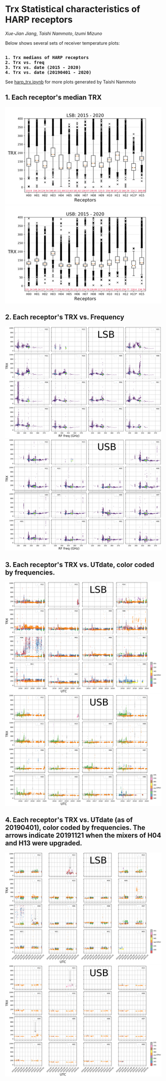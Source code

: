 # Trx Statistical characteristics of HARP receptors
*Xue-Jian Jiang*, *Taishi Nammoto*, *Izumi Mizuno*

Below shows several sets of receiver temperature plots:

<pre><b>
1. Trx medians of HARP receptors
2. Trx vs. freq
3. Trx vs. date (2015 - 2020)
4. Trx vs. date (20190401 - 2020)
</b></pre>

See [harp_trx.ipynb](harp_trx.ipynb) for more plots generated by Taishi Nammoto 

## 1. Each receptor's median TRX

![1](images/Trx_median_LSB.png)
![2](images/Trx_median_USB.png)

## 2. Each receptor's TRX vs. Frequency
![3](images/Trx_rffreq_LSB.png)
![4](images/Trx_rffreq_USB.png)

## 3. Each receptor's TRX vs. UTdate, color coded by frequencies.
![5](images/Trx_utdate_LSB.png)
![6](images/Trx_utdate_USB.png)


## 4. Each receptor's TRX vs. UTdate (as of 20190401), color coded by frequencies. The arrows indicate 20191121 when the mixers of H04 and H13 were upgraded.

![5](images/Trx_utdate2_LSB.png)
![6](images/Trx_utdate2_USB.png)

